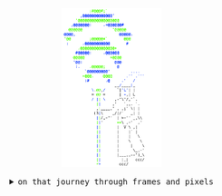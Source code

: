 <!-- thanks @skullface for the inspiration!!! https://raw.githubusercontent.com/skullface/skullface/master/README.md -->
<p align="center" style="color: #000;">
  <img src="https://github.com/joshschmelzle/joshschmelzle/blob/master/wizard-v2-light-colors.PNG" alt="wizard holding a staff radiating Wi-Fi" width="35%" height="35%">
</p>
<details>
  <summary align="center"><samp>on that journey through frames and pixels</samp></summary>
  <hr>
  <p>heyo, i'm <strong>josh</strong> (he/him/his) (づ｡◕‿‿◕｡)づ 📶 i'm a Wi-Fi network <code>engineer</code> + <code>programmer</code>. ⚡ i <3 🐉 python, ⌨️ video games, 🎧 head-fi, and 🎹 playing musical instruments!
  </p>
  <hr>
  <p align="center">
    👋 have a rock n’ roll day! 🤘<br>
    <a href="https://twitter.com/joshschmelzle"><kbd>say hi on twitter</kbd></a>
  </p>
</details>
